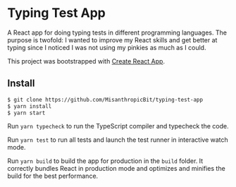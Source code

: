 # Typing Test App

A React app for doing typing tests in different programming languages. The
purpose is twofold: I wanted to improve my React skills and get better at
typing since I noticed I was not using my pinkies as much as I could.

This project was bootstrapped with [Create React
App](https://github.com/facebook/create-react-app).

## Install

```bash
$ git clone https://github.com/MisanthropicBit/typing-test-app
$ yarn install
$ yarn start
```

Run `yarn typecheck` to run the TypeScript compiler and typecheck the code.

Run `yarn test` to run all tests and launch the test runner in interactive watch mode.

Run `yarn build` to build the app for production in the `build` folder. It
correctly bundles React in production mode and optimizes and minifies the build
for the best performance.
